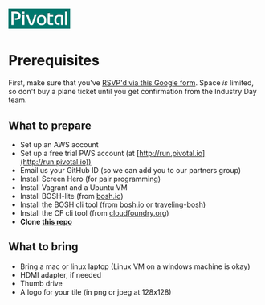 # ![Pivotal Logo](img/Pivotal_Logo.png)

# Prerequisites #

First, make sure that you've [RSVP'd via this Google form](https://docs.google.com/a/pivotal.io/forms/d/1pI9gkDIOfjg1UOLREow7lATyDxLOaSuKTxs87aIhqVI/viewform). Space *is* limited, so don't buy a plane ticket until you get confirmation
from the Industry Day team.

## What to prepare
 - Set up an AWS account
 - Set up a free trial PWS account (at [http://run.pivotal.io](http://run.pivotal.io))
 - Email us your GitHub ID (so we can add you to our partners group)
 - Install Screen Hero (for pair programming)
 - Install Vagrant and a Ubuntu VM
 - Install BOSH-lite (from [bosh.io](https://bosh.io/docs/bosh-lite.html))
 - Install the BOSH cli tool (from [bosh.io](https://bosh.io/docs/bosh-cli.html) or [traveling-bosh](https://github.com/cloudfoundry-community/traveling-bosh))
 - Install the CF cli tool (from [cloudfoundry.org](https://docs.cloudfoundry.org/devguide/installcf/install-go-cli.html))
  - __Clone [this repo](https://github.com/cf-platform-eng/tile-generator.git)__

## What to bring
 - Bring a mac or linux laptop (Linux VM on a windows machine is okay)
 - HDMI adapter, if needed
 - Thumb drive
 - A logo for your tile (in png or jpeg at 128x128)
